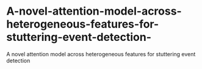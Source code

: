 # A-novel-attention-model-across-heterogeneous-features-for-stuttering-event-detection-
A novel attention model across heterogeneous features for stuttering event detection 
